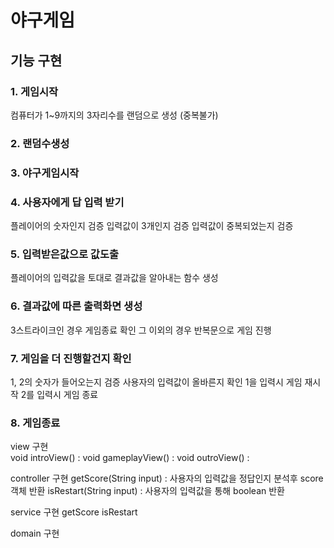 야구게임
=============
## 기능 구현
### 1. 게임시작
컴퓨터가 1~9까지의 3자리수를 랜덤으로 생성 (중복불가)
### 2. 랜덤수생성
### 3. 야구게임시작
### 4. 사용자에게 답 입력 받기
플레이어의 숫자인지 검증
입력값이 3개인지 검증
입력값이 중복되었는지 검증
### 5. 입력받은값으로 값도출
플레이어의 입력값을 토대로 결과값을 알아내는 함수 생성
### 6. 결과값에 따른 출력화면 생성
3스트라이크인 경우 게임종료 확인
그 이외의 경우 반복문으로 게임 진행
### 7. 게임을 더 진행할건지 확인
1, 2의 숫자가 들어오는지 검증
사용자의 입력값이 올바른지 확인
1을 입력시 게임 재시작
2를 입력시 게임 종료
### 8. 게임종료



view 구현     
void introView() :
void gameplayView() :
void outroView() :

controller 구현
getScore(String input) : 사용자의 입력값을 정답인지 분석후 score 객체 반환
isRestart(String input) : 사용자의 입력값을 통해 boolean 반환

service 구현
getScore
isRestart

domain 구현

